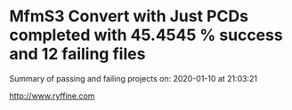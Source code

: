 # MfmS3 Convert with Just PCDs completed with 45.4545 % success and 12 failing files

Summary of passing and failing projects on: 2020-01-10 at 21:03:21

http://www.ryffine.com
